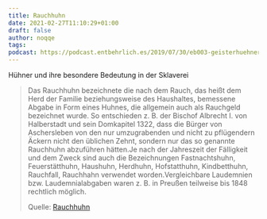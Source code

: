 ```yaml
---
title: Rauchhuhn
date: 2021-02-27T11:10:29+01:00
draft: false
author: noqqe
tags:
podcast: https://podcast.entbehrlich.es/2019/07/30/eb003-geisterhuehner-auf-der-linken-spur/
---
```


Hühner und ihre besondere Bedeutung in der Sklaverei

> Das Rauchhuhn bezeichnete die nach dem Rauch, das heißt dem Herd der Familie
> beziehungsweise des Haushaltes, bemessene Abgabe in Form eines Huhnes, die
> allgemein auch als Rauchgeld bezeichnet wurde. So entschieden z. B. der
> Bischof Albrecht I. von Halberstadt und sein Domkapitel 1322, dass die Bürger
> von Aschersleben von den nur umzugrabenden und nicht zu pflügendern Äckern
> nicht den üblichen Zehnt, sondern nur das so genannte Rauchhuhn abzuführen
> hätten.Je nach der Jahreszeit der Fälligkeit und dem Zweck sind auch die
> Bezeichnungen Fastnachtshuhn, Feuerstätthuhn, Haushuhn, Herdhuhn,
> Hofstatthuhn, Kindbetthuhn, Rauchfall, Rauchhahn verwendet
> worden.Vergleichbare Laudemnien bzw. Laudemnialabgaben waren z. B. in Preußen
> teilweise bis 1848 rechtlich möglich.
>
> Quelle: [Rauchhuhn](https://de.wikipedia.org/wiki/Rauchhuhn)

